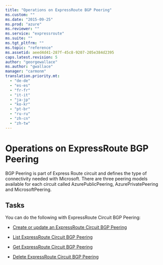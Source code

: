 ```yaml
---
title: "Operations on ExpressRoute BGP Peering"
ms.custom: ""
ms.date: "2015-09-25"
ms.prod: "azure"
ms.reviewer: ""
ms.service: "expressroute"
ms.suite: ""
ms.tgt_pltfrm: ""
ms.topic: "reference"
ms.assetid: aeed4d41-287f-45c8-9207-205e384d2395
caps.latest.revision: 5
author: "georgewallace"
ms.author: "gwallace"
manager: "carmonm"
translation.priority.mt: 
  - "de-de"
  - "es-es"
  - "fr-fr"
  - "it-it"
  - "ja-jp"
  - "ko-kr"
  - "pt-br"
  - "ru-ru"
  - "zh-cn"
  - "zh-tw"
---
```

# Operations on ExpressRoute BGP Peering
BGP Peering is part of Express Route circuit and defines the type of connectivity needed with Microsoft. There are three peering models available for each circuit called AzurePublicPeering, AzurePrivatePeering and MicrosoftPeering.  
  
## Tasks  
 You can do the following with ExpressRoute Circuit BGP Peering:  
  
-   [Create or update an ExpressRoute Circuit BGP Peering](../AzureExpressRouteREST/create-or-update-an-expressroute-circuit-bgp-peering.md)  
  
-   [List ExpressRoute Circuit BGP Peering](../AzureExpressRouteREST/list-expressroute-circuit-bgp-peering.md)  
  
-   [Get ExpressRoute Circuit BGP Peering](../AzureExpressRouteREST/get-expressroute-circuit-bgp-peering.md)  
  
-   [Delete ExpressRoute Circuit BGP Peering](../AzureExpressRouteREST/delete-expressroute-circuit-bgp-peering.md)